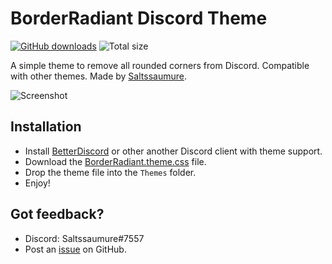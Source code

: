 # BorderRadiant Discord Theme
[![GitHub downloads](https://img.shields.io/github/downloads/saltssaumure/borderradiant-discord-theme/total?color=purple&label=GitHub%20downloads&style=flat-square)](https://github.com/Saltssaumure/borderradiant-discord-theme/releases/latest "Latest release")
![Total size](https://img.shields.io/github/repo-size/saltssaumure/borderradiant-discord-theme?style=flat-square "Total size")

A simple theme to remove all rounded corners from Discord. Compatible with other themes. Made by [Saltssaumure](https://github.com/Saltssaumure/).

![Screenshot](https://user-images.githubusercontent.com/29710355/154522571-465fef61-ac30-4f77-b87a-5e8c33e501d7.png)

## Installation
* Install [BetterDiscord](https://github.com/BetterDiscord/Installer) or other another Discord client with theme support.
* Download the [BorderRadiant.theme.css](https://github.com/Saltssaumure/borderradiant-discord-theme/releases/latest) file.
* Drop the theme file into the `Themes` folder.
* Enjoy!

## Got feedback?
* Discord: Saltssaumure#7557
* Post an [issue](https://github.com/Saltssaumure/borderradiant-discord-theme/issues) on GitHub.


